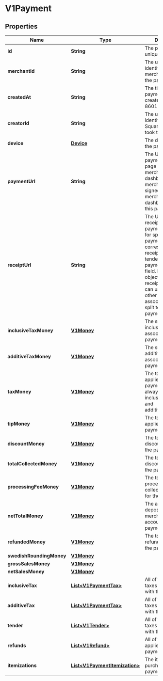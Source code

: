 
# V1Payment

## Properties
Name | Type | Description | Notes
------------ | ------------- | ------------- | -------------
**id** | **String** | The payment&#39;s unique identifier. |  [optional]
**merchantId** | **String** | The unique identifier of the merchant that took the payment. |  [optional]
**createdAt** | **String** | The time when the payment was created, in ISO 8601 format. |  [optional]
**creatorId** | **String** | The unique identifier of the Square account that took the payment. |  [optional]
**device** | [**Device**](Device.md) | The device that took the payment. |  [optional]
**paymentUrl** | **String** | The URL of the payment&#39;s detail page in the merchant dashboard. The merchant must be signed in to the merchant dashboard to view this page. |  [optional]
**receiptUrl** | **String** | The URL of the receipt for the payment. Note that for split tender payments, this URL corresponds to the receipt for the first tender listed in the payment&#39;s tender field. Each Tender object has its own receipt_url field you can use to get the other receipts associated with a split tender payment. |  [optional]
**inclusiveTaxMoney** | [**V1Money**](V1Money.md) | The sum of all inclusive taxes associated with the payment. |  [optional]
**additiveTaxMoney** | [**V1Money**](V1Money.md) | The sum of all additive taxes associated with the payment. |  [optional]
**taxMoney** | [**V1Money**](V1Money.md) | The total of all taxes applied to the payment. This is always the sum of inclusive_tax_money and additive_tax_money. |  [optional]
**tipMoney** | [**V1Money**](V1Money.md) | The total of all tips applied to the payment. |  [optional]
**discountMoney** | [**V1Money**](V1Money.md) | The total of all discounts applied to the payment. |  [optional]
**totalCollectedMoney** | [**V1Money**](V1Money.md) | The total of all discounts applied to the payment. |  [optional]
**processingFeeMoney** | [**V1Money**](V1Money.md) | The total of all processing fees collected by Square for the payment. |  [optional]
**netTotalMoney** | [**V1Money**](V1Money.md) | The amount to be deposited into the merchant&#39;s bank account for the payment. |  [optional]
**refundedMoney** | [**V1Money**](V1Money.md) | The total of all refunds applied to the payment. |  [optional]
**swedishRoundingMoney** | [**V1Money**](V1Money.md) |  |  [optional]
**grossSalesMoney** | [**V1Money**](V1Money.md) |  |  [optional]
**netSalesMoney** | [**V1Money**](V1Money.md) |  |  [optional]
**inclusiveTax** | [**List&lt;V1PaymentTax&gt;**](V1PaymentTax.md) | All of the inclusive taxes associated with the payment. |  [optional]
**additiveTax** | [**List&lt;V1PaymentTax&gt;**](V1PaymentTax.md) | All of the additive taxes associated with the payment. |  [optional]
**tender** | [**List&lt;V1Tender&gt;**](V1Tender.md) | All of the additive taxes associated with the payment. |  [optional]
**refunds** | [**List&lt;V1Refund&gt;**](V1Refund.md) | All of the refunds applied to the payment. |  [optional]
**itemizations** | [**List&lt;V1PaymentItemization&gt;**](V1PaymentItemization.md) | The items purchased in the payment. |  [optional]



